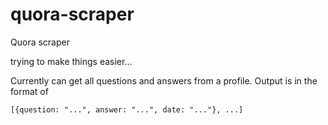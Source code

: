 # quora-scraper
Quora scraper 

trying to make things easier...

Currently can get all questions and answers from a profile.
Output is in the format of 


```[{question: "...", answer: "...", date: "..."}, ...]```
